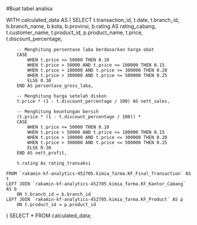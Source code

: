 #Buat tabel analisa

WITH calculated_data AS ( SELECT
        t.transaction_id,
        t.date,
        t.branch_id,
        b.branch_name,
        b.kota,
        b.provinsi,
        b.rating AS rating_cabang,
        t.customer_name,
        t.product_id,
        p.product_name,
        t.price,
        t.discount_percentage,
        
        -- Menghitung persentase laba berdasarkan harga obat
        CASE 
            WHEN t.price <= 50000 THEN 0.10
            WHEN t.price > 50000 AND t.price <= 100000 THEN 0.15
            WHEN t.price > 100000 AND t.price <= 300000 THEN 0.20
            WHEN t.price > 300000 AND t.price <= 500000 THEN 0.25
            ELSE 0.30
        END AS persentase_gross_laba,
        
        -- Menghitung harga setelah diskon
        t.price * (1 - t.discount_percentage / 100) AS nett_sales,
        
        -- Menghitung keuntungan bersih
        (t.price * (1 - t.discount_percentage / 100)) * 
        CASE 
            WHEN t.price <= 50000 THEN 0.10
            WHEN t.price > 50000 AND t.price <= 100000 THEN 0.15
            WHEN t.price > 100000 AND t.price <= 300000 THEN 0.20
            WHEN t.price > 300000 AND t.price <= 500000 THEN 0.25
            ELSE 0.30
        END AS nett_profit,
        
        t.rating As rating_transaksi

    FROM `rakamin-kf-analytics-452705.kimia_farma.KF_Final_Transaction` AS t
    LEFT JOIN `rakamin-kf-analytics-452705.kimia_farma.KF_Kantor_Cabang` AS b
        ON t.branch_id = b.branch_id
    LEFT JOIN `rakamin-kf-analytics-452705.kimia_farma.KF_Product` AS p
        ON t.product_id = p.product_id
)
SELECT * FROM calculated_data;
